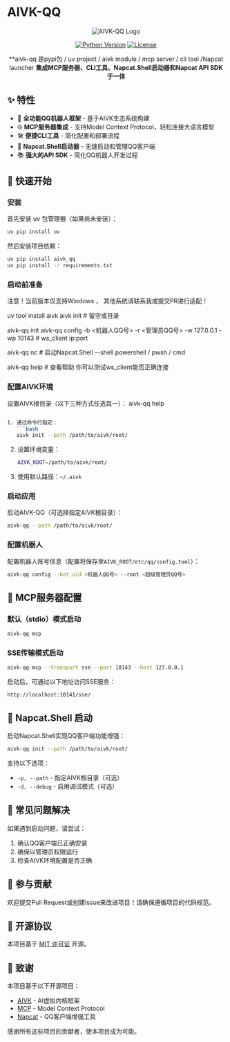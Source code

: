 # AIVK-QQ

<div align="center">
  
![AIVK-QQ Logo](https://img.shields.io/badge/AIVK--QQ-智能QQ框架-blue?style=for-the-badge&logo=tencent-qq)

[![Python Version](https://img.shields.io/badge/Python-3.13+-blue.svg)](https://www.python.org/)
[![License](https://img.shields.io/github/license/LIghtJUNction/aivk-qq)](LICENSE)

**aivk-qq 是pypi包 / uv project / aivk module / mcp server / cli tool /Napcat launcher
**集成MCP服务器、CLI工具、Napcat.Shell启动器和Napcat API SDK于一体**

</div>

## ✨ 特性

- 🤖 **全功能QQ机器人框架** - 基于AIVK生态系统构建
- 🌐 **MCP服务器集成** - 支持Model Context Protocol，轻松连接大语言模型
- 🛠️ **便捷CLI工具** - 简化配置和部署流程
- 🚀 **Napcat.Shell启动器** - 无缝启动和管理QQ客户端
- 📚 **强大的API SDK** - 简化QQ机器人开发过程

## 🚀 快速开始

### 安装

首先安装 uv 包管理器（如果尚未安装）：

```bash
uv pip install uv
```

然后安装项目依赖：

```bash
uv pip install aivk_qq
uv pip install -r requirements.txt
```


### 启动前准备

注意！当前版本仅支持Windows ， 其他系统请联系我或提交PR进行适配！

uv tool install aivk
aivk init # 留空或目录

aivk-qq init 
aivk-qq config -b <机器人QQ号> -r <管理员QQ号> -w 127.0.0.1 -wp 10143 # ws_client ip:port

aivk-qq nc # 启动Napcat.Shell --shell powershell / pwsh / cmd

aivk-qq help # 查看帮助 你可以测试ws_client能否正确连接

### 配置AIVK环境

设置AIVK根目录（以下三种方式任选其一）：
aivk-qq help <command>

```bash

1. 通过命令行指定：
   ```bash
   aivk init --path /path/to/aivk/root/
   ```

2. 设置环境变量：
   ```bash
   AIVK_ROOT=/path/to/aivk/root/
   ```

3. 使用默认路径：`~/.aivk`

### 启动应用

启动AIVK-QQ（可选择指定AIVK根目录）：

```bash
aivk-qq --path /path/to/aivk/root/
```

### 配置机器人

配置机器人账号信息（配置将保存至`AIVK_ROOT/etc/qq/config.toml`）：

```bash
aivk-qq config --bot_uid <机器人QQ号> --root <超级管理员QQ号>
```

## 💼 MCP服务器配置

### 默认（stdio）模式启动

```bash
aivk-qq mcp
```

### SSE传输模式启动

```bash
aivk-qq mcp --transport sse --port 10143 --host 127.0.0.1
```

启动后，可通过以下地址访问SSE服务：
```
http://localhost:10141/sse/
```

## 📱 Napcat.Shell 启动

启动Napcat.Shell实现QQ客户端功能增强：

   ```bash
   aivk-qq init --path /path/to/aivk/root/
   ```

支持以下选项：
- `-p, --path` - 指定AIVK根目录（可选）
- `-d, --debug` - 启用调试模式（可选）

## 🔧 常见问题解决

如果遇到启动问题，请尝试：
1. 确认QQ客户端已正确安装
2. 确保以管理员权限运行
3. 检查AIVK环境配置是否正确

## 🤝 参与贡献

欢迎提交Pull Request或创建Issue来改进项目！请确保遵循项目的代码规范。

## 📄 开源协议

本项目基于 [MIT 许可证](LICENSE) 开源。

## 🙏 致谢

本项目基于以下开源项目：

- [AIVK](https://github.com/LIghtJUNction/aivk) - AI虚拟内核框架
- [MCP](https://github.com/modelcontextprotocol/python-sdk) - Model Context Protocol
- [Napcat](https://github.com/RockChinQ/NapCat) - QQ客户端增强工具

感谢所有这些项目的贡献者，使本项目成为可能。
